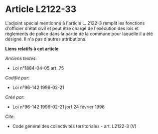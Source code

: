 # Article L2122-33

L'adjoint spécial mentionné à l'article L. 2122-3 remplit les fonctions d'officier d'état civil et peut être chargé de
l'exécution des lois et règlements de police dans la partie de la commune pour laquelle il a été désigné. Il n'a pas d'autres
attributions.

**Liens relatifs à cet article**

_Anciens textes_:

  - Loi n°1884-04-05 art. 75

_Codifié par_:

  - Loi n°96-142 1996-02-21

_Créé par_:

  - Loi n°96-142 1996-02-21 jorf 24 février 1996

_Cite_:

  - Code général des collectivités territoriales - art. L2122-3 (V)

